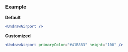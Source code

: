 ### Example

**Default**
```jsx
<UndrawAirport />
```

**Customized**
```jsx
<UndrawAirport primaryColor="#41B883" height="100" />
```
